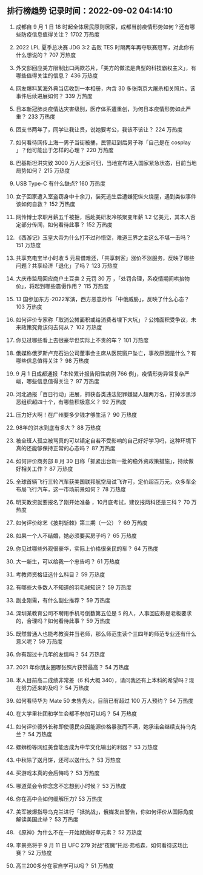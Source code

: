 
## 排行榜趋势 记录时间：2022-09-02 04:14:10
  
  1. 成都自 9 月 1 日 18 时起全体居民原则居家，成都当前疫情形势如何？还有哪些防疫信息值得关注？ 1702 万热度
    
  2. 2022 LPL 夏季总决赛 JDG 3:2 击败 TES 时隔两年再夺联赛冠军，对此你有什么想说的？ 707 万热度
    
  3. 外交部回应美方限制出口两款芯片，「美方的做法是典型的科技霸权主义」，有哪些值得关注的信息？ 436 万热度
    
  4. 网友爆料某海外典当店收到一本相册，内含 30 多张南京大屠杀相关照片。该事件后续进展如何？ 339 万热度
    
  5. 日本新冠肺炎疫情达灾害级别，医疗体系遭重创，为何日本疫情形势如此严重？ 233 万热度
    
  6. 团支书两年了，同学让我让贤，说她要考公，我该不该让？ 224 万热度
    
  7. 如何看待网传上海一男子当街被捅，民警赶到后男子称「自己是在 cosplay 」？他可能出于怎样的心理？ 220 万热度
    
  8. 巴基斯坦洪灾致 3000 万人无家可归，当地宣布进入国家紧急状态，目前当地局势如何？ 215 万热度
    
  9. USB Type-C 有什么缺点? 160 万热度
    
  10. 女子回家遭入室盗窃身中十余刀，装死逃生后遭嫌犯纵火烧屋，遇到类似事件该如何自救？ 152 万热度
    
  11. 网传博士求职月薪五千被拒，后赴美研发冷核聚变年薪 1.2 亿美元，其本人否定部分传闻，如何看待此事？ 152 万热度
    
  12. 《西游记》玉皇大帝为什么打不过孙悟空，难道三界之主这么不堪一击吗？ 151 万热度
    
  13. 共享充电宝半小时收 5 元易借难还，「共享刺客」涨价不涨服务，反映了哪些问题？共享经济「退化」了吗？ 123 万热度
    
  14. 大庆市监局回应商户土豆卖 2 元罚 30 万 ，「处罚合理，系疫情期间哄抬物价」，将起到哪些震慑作用？ 115 万热度
    
  15. 13 国参加东方-2022军演，西方恶意炒作「中俄威胁」，反映了什么心态？ 103 万热度
    
  16. 如何评价专家称「取消公摊面积或给消费者埋下大坑」？公摊面积受争议，未来政策究竟该何去何从？ 102 万热度
    
  17. 你见过哪些看上去很豪华但实际上不贵的车？ 101 万热度
    
  18. 俄媒称俄罗斯卢克石油公司董事会主席从医院窗户坠亡，事故原因是什么？有哪些信息值得关注？ 98 万热度
    
  19. 9 月 1 日成都通报「本轮累计报告阳性病例 766 例」，疫情形势异常复杂严峻，哪些信息值得关注？ 97 万热度
    
  20. 河北通报「百日行动」进展，抓获各类违法犯罪嫌疑人超两万名，打掉涉黑涉恶组织超四十个，有哪些积极意义？ 92 万热度
    
  21. 压力好大啊！在广州要多少钱才够生活？ 90 万热度
    
  22. 98年的洪水到底有多大？ 88 万热度
    
  23. 被全班人孤立被骂真的可以镇定自若不受影响的自己好好学习吗，这种环境下真的还能够保持正常的心态吗？ 87 万热度
    
  24. 如何评价商务部 8 月 30 日称「抓紧出台新一批的稳外资政策措施」，持续做好相关工作？ 87 万热度
    
  25. 全球首辆飞行三轮汽车获美国联邦航空局试飞许可，定价超百万元，众多车企布局飞行汽车，这一市场前景如何？ 78 万热度
    
  26. 明天教资就要报名了刚开始准备 ，10月底考试，建议报两科还是三科？ 70 万热度
    
  27. 如何评价综艺《披荆斩棘》第三期（一公）？ 69 万热度
    
  28. 如果一个人不结婚，她必须要买房子吗？ 65 万热度
    
  29. 你见过哪些外观很豪华，实际上价格很亲民的车？ 64 万热度
    
  30. 大一新生，可以给我一个忠告吗？ 61 万热度
    
  31. 考教师资格证选什么科目？ 59 万热度
    
  32. 有哪些大多数人不知道的羽毛球知识？ 59 万热度
    
  33. 副业刚需，有什么副业推荐？ 59 万热度
    
  34. 深圳某教育公司不聘用手机号倒数第五位是 5 的人，人事回应称是老板要求的，合理吗？如何看待此事？ 59 万热度
    
  35. 既然普通人也能考教资并当老师，那么师范生读个三四年的师范专业还有什么意义呢？ 59 万热度
    
  36. 你有超过十几年的友情吗？ 54 万热度
    
  37. 2021 年你朋友圈哪张照片获赞最高？ 54 万热度
    
  38. 本人目前高二成绩非常差（6 科大概 340），请问我还有上本科的希望吗？现在努力还来的及吗？ 54 万热度
    
  39. 如何看待华为 Mate 50 未售先火，目前已有超过 100 万人预约？ 54 万热度
    
  40. 在大学里社团和学生会都不参加可以吗？ 54 万热度
    
  41. 如何评价德外长称即使德民众因能源价格暴涨而不满，她承诺会继续支持乌克兰？ 54 万热度
    
  42. 螺蛳粉等网红美食能否成为中华文化输出的利器？ 53 万热度
    
  43. 中秋除了送月饼，还可以送什么？ 53 万热度
    
  44. 买游戏本真的会后悔吗？ 53 万热度
    
  45. 哪道菜会令你念念不忘想到小时候？ 53 万热度
    
  46. 你在高中会如何缓解压力? 53 万热度
    
  47. 美军被爆指导乌克兰进行「抵抗战」，俄媒发出警告，你如何评价从国际角度解读美国此举？ 53 万热度
    
  48. 《原神》为什么不在一开始就做好草元素？ 52 万热度
    
  49. 李景亮将于 9 月 11 日 UFC 279 对战“夜魔”托尼·弗格森，如何看待这场比赛？ 52 万热度
    
  50. 高三200多分在家自学可以吗？ 51 万热度
    